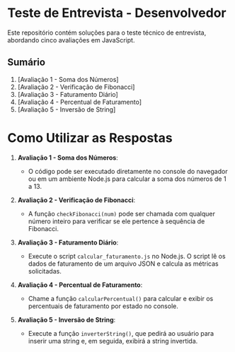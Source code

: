 # Teste de Entrevista - Desenvolvedor

Este repositório contém soluções para o teste técnico de entrevista, abordando cinco avaliações em JavaScript.

## Sumário

1. [Avaliação 1 - Soma dos Números]
2. [Avaliação 2 - Verificação de Fibonacci]
3. [Avaliação 3 - Faturamento Diário]
4. [Avaliação 4 - Percentual de Faturamento]
5. [Avaliação 5 - Inversão de String]

# Como Utilizar as Respostas

1. **Avaliação 1 - Soma dos Números**: 
   - O código pode ser executado diretamente no console do navegador ou em um ambiente Node.js para calcular a soma dos números de 1 a 13.

2. **Avaliação 2 - Verificação de Fibonacci**: 
   - A função `checkFibonacci(num)` pode ser chamada com qualquer número inteiro para verificar se ele pertence à sequência de Fibonacci.

3. **Avaliação 3 - Faturamento Diário**: 
   - Execute o script `calcular_faturamento.js` no Node.js. O script lê os dados de faturamento de um arquivo JSON e calcula as métricas solicitadas.

4. **Avaliação 4 - Percentual de Faturamento**: 
   - Chame a função `calcularPercentual()` para calcular e exibir os percentuais de faturamento por estado no console.

5. **Avaliação 5 - Inversão de String**: 
   - Execute a função `inverterString()`, que pedirá ao usuário para inserir uma string e, em seguida, exibirá a string invertida.
